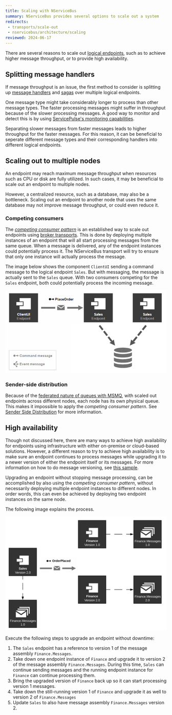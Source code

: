 ```yaml
---
title: Scaling with NServiceBus
summary: NServiceBus provides several options to scale out a system
redirects:
 - transports/scale-out
 - nservicebus/architecture/scaling
reviewed: 2024-06-17
---
```


There are several reasons to scale out [logical endpoints](/nservicebus/endpoints/), such as to achieve higher message throughput, or to provide high availability.

## Splitting message handlers

If message throughput is an issue, the first method to consider is splitting up [message handlers](/nservicebus/handlers/) and [sagas](/nservicebus/sagas/) over multiple logical endpoints.

One message type might take considerably longer to process than other message types. The faster processing messages might suffer in throughput because of the slower processing messages. A good way to monitor and detect this is by using [ServicePulse's monitoring capabilities](/monitoring/metrics/in-servicepulse.md).

Separating slower messages from faster messages leads to higher throughput for the faster messages. For this reason, it can be beneficial to seperate different message types and their corresponding handlers into different logical endpoints.

## Scaling out to multiple nodes

An endpoint may reach maximum message throughput when resources such as CPU or disk are fully utilized. In such cases, it may be beneficial to scale out an endpoint to multiple nodes.

However, a centralized resource, such as a database, may also be a bottleneck. Scaling out an endpoint to another node that uses the same database may not improve message throughput, or could even reduce it.

### Competing consumers

The *[competing consumer pattern](https://www.enterpriseintegrationpatterns.com/patterns/messaging/CompetingConsumers.html)* is an established way to scale out endpoints using [broker transports](/transports/types.md#broker-transports). This is done by deploying multiple instances of an endpoint that will all start processing messages from the same queue. When a message is delivered, any of the endpoint instances could potentially process it. The NServiceBus transport will try to ensure that only one instance will actually process the message.

The image below shows the component `ClientUI` sending a command message to the logical endpoint `Sales`. But with messaging, the message is actually sent to the `Sales` queue. With two consumers competing for the `Sales` endpoint, both could potentially process the incoming message.

![Competing-consumer](competing-consumer.png)

### Sender-side distribution

Because of the [federated nature of queues with MSMQ](/transports/types.md#federated-transports), with scaled out endpoints across different nodes, each node has its own physical queue. This makes it impossible to apply the *competing consumer pattern*. See [Sender Side Distribution](/transports/msmq/sender-side-distribution.md) for more information.

## High availability

Though not discussed here, there are many ways to achieve high availability for endpoints using infrastructure with either on-premise or cloud-based solutions. However, a different reason to try to achieve high availability is to make sure an endpoint continues to process messages while upgrading it to a newer version of either the endpoint itself or its messages. For more information on how to do message versioning, see [this sample](/samples/versioning/).

Upgrading an endpoint without stopping message processing, can be accomplished by also using the *competing consumer pattern*, without necessarily deploying multiple endpoint instances to different nodes. In order words, this can even be achieved by deploying two endpoint instances on the same node.

The following image explains the process.

![upgrading-endpoint-instance](upgrading-endpoint-instance.png)

Execute the following steps to upgrade an endpoint without downtime:

1. The `Sales` endpoint has a reference to version 1 of the message assembly `Finance.Messages`.
1. Take down one endpoint instance of `Finance` and upgrade it to version 2 of the message assembly `Finance.Messages`. During this time, `Sales` can continue sending messages and the running endpoint instance for `Finance` can continue processing them.
1. Bring the upgraded version of `Finance` back up so it can start processing version 1 messages.
1. Take down the still-running version 1 of `Finance` and upgrade it as well to version 2 of `Finance.Messages`
1. Update `Sales` to also have message assembly `Finance.Messages` version 2.
